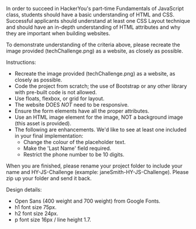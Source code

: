 In order to succeed in HackerYou's part-time Fundamentals of JavaScript class, students should have a basic understanding of HTML and CSS. Successful applicants should understand at least one CSS Layout technique and should have an in-depth understanding of HTML attributes and why they are important when building websites.

To demonstrate understanding of the criteria above, please recreate the image provided (techChallenge.png) as a website, as closely as possible. 

Instructions:
- Recreate the image provided (techChallenge.png) as a website, as closely as possible.
- Code the project from scratch; the use of Bootstrap or any other library with pre-built code is not allowed.
- Use floats, flexbox, or grid for layout. 
- The website DOES *NOT* need to be responsive. 
- Ensure the form elements have all the proper attributes.
- Use an HTML image element for the image, NOT a background image (this asset is provided).
- The following are enhancements. We'd like to see at least one included in your final implementation:
	- Change the colour of the placeholder text.
	- Make the 'Last Name' field required.
	- Restrict the phone number to be 10 digits.

When you are finished, please rename your project folder to include your name and HY-JS-Challenge (example: janeSmith-HY-JS-Challenge). Please zip up your folder and send it back.

Design details: 
- Open Sans (400 weight and 700 weight) from Google Fonts.
- h1 font size 75px.
- h2 font size 24px.
- p font size 16px / line height 1.7.